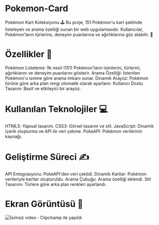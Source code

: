 # Pokemon-Card
Pokémon Kart Koleksiyonu 🕹️
Bu proje, 151 Pokémon'u kart şeklinde listeleyen ve arama özelliği sunan bir web uygulamasıdır. Kullanıcılar, Pokémon'ların türlerine, deneyim puanlarına ve ağırlıklarına göz atabilir. 🐾

# Özellikler 🌟
Pokémon Listeleme: İlk nesil (151) Pokémon'ların isimlerini, türlerini, ağırlıklarını ve deneyim puanlarını gösterir.
Arama Özelliği: İstenilen Pokémon'u ismine göre arama imkanı sunar.
Dinamik Arayüz: Pokémon türüne göre arka plan rengi otomatik olarak ayarlanır.
Kullanıcı Dostu Tasarım: Basit ve etkileyici bir arayüz.

# Kullanılan Teknolojiler 💻
HTML5: Yapısal tasarım.
CSS3: Görsel tasarım ve stil.
JavaScript: Dinamik içerik oluşturma ve API ile veri çekme.
PokeAPI: Pokémon verilerinin kaynağı.

# Geliştirme Süreci ✍️
API Entegrasyonu: PokeAPI'den veri çekildi. 
Dinamik Kartlar: Pokémon verileriyle kartlar oluşturuldu. 
Arama Çubuğu: Arama özelliği eklendi. 
Stil Tasarımı: Türlere göre arka plan renkleri ayarlandı.

# Ekran Görüntüsü 📸

![İsimsiz video ‐ Clipchamp ile yapıldı](https://github.com/user-attachments/assets/29c54779-345f-4b22-b7fd-372d8517d467)

